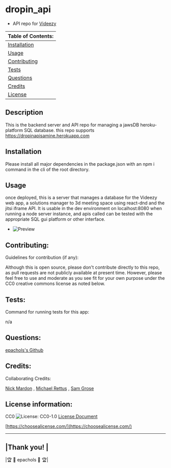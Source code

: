 # dropin_api
 - API repo for [Videezy](https://dropinsamine.herokuapp.com) 

  |      Table of Contents:       |
  |-------------------------------|
  | [Installation](#installation) |
  |        [Usage](#usage)        |
  | [Contributing](#contributing) |
  |     [Tests](#tests)           |
  |    [Questions](#questions)    |
  |    [Credits](#credits)        |
  |     [License](#license)       |
  
  ## Description
  
 This is the backend server and API repo for managing a jawsDB heroku-platform SQL database. this repo supports https://dropinapisamine.herokuapp.com
  
  ## Installation
  
 Please install all major dependencies in the package.json with an npm i command in the cli of the root directory.
  
  
  ## Usage 
  

  once deployed, this is a server that manages a database for the Videezy web app, a solutions manager to 3d meeting space using react-dnd and the jitsi iframe API. It is usable in the dev environment on localhost:8080 when running a node server instance, and apis called can be tested with the appropriate SQL gui platform or other interface. 

  - ![Preview](na)
  
  
  ## Contributing:
   
 Guidelines for contribution (if any): 

   Although this is open source, please don't contribute directly to this repo, as pull requests are not publicly available at present time.  However, please feel free to use and moderate as you see fit for your own purpose under the CC0 creative commons license as noted below.  
  
  
  ## Tests:
  Command for running tests for this app:
  
 n/a
  
  
  ## Questions:
  [epachols's Github](https://github.com/epachols/)
  
  
  ## Credits:
   Collaborating Credits:
  
 [Nick Mardon](https://github.com/NickMardon) , [Michael Rettus](https://github.com/rettus-code) , [Sam Grose](https://github.com/samugrose) 
  
  ## License information:
  
 
  CC0 ![License: CC0-1.0](https://licensebuttons.net/l/zero/1.0/80x15.png) [License Document](https://creativecommons.org/publicdomain/zero/1.0/)
  
  [https://choosealicense.com/](https://choosealicense.com/)
  
  ---
  
  |Thank you!         |
  --------------------
  |🏆 &#x1F981; epachols &#x1F981; 🏆|
  
